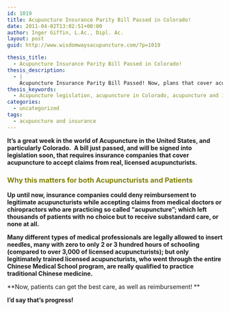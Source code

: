 ```yaml
---
id: 1019
title: Acupuncture Insurance Parity Bill Passed in Colorado!
date: 2011-04-02T13:02:51+00:00
author: Inger Giffin, L.Ac., Dipl. Ac.
layout: post
guid: http://www.wisdomwaysacupuncture.com/?p=1019

thesis_title:
  - Acupuncture Insurance Parity Bill Passed in Colorado!
thesis_description:
  - |
    Acupuncture Insurance Parity Bill Passed! Now, plans that cover acupuncture can't deny claims from a real acupuncturist while accepting fake "acupuncture" from other providers.
thesis_keywords:
  - Acupuncture legislation, acupuncture in Colorado, acupuncture and insurance, acupuncture parity bill
categories:
  - uncategorized
tags:
  - acupuncture and insurance
---
```

**It&#8217;s a great week in the world of Acupuncture in the United States, and particularly Colorado.  A bill just passed, and will be signed into legislation soon, that requires insurance companies that cover acupuncture to accept claims from real, licensed acupuncturists.**

### <span style="color: #808000;"><strong>Why this matters for both Acupuncturists and Patients</strong></span>

**Up until now, insurance companies could deny reimbursement to legitimate acupuncturists while accepting claims from medical doctors or chiropractors who are practicing so called &#8220;acupuncture&#8221;; which left thousands of patients with no choice but to receive substandard care, or none at all.** 

**Many different types of medical professionals are legally allowed to insert needles, many with zero to only 2 or 3 hundred hours of schooling (compared to over 3,000 of licensed acupuncturists); but only legitimately trained licensed acupuncturists, who went through the entire Chinese Medical School program, are really qualified to practice traditional Chinese medicine.** 

**Now, patients can get the best care, as well as reimbursement! ** 

**I&#8217;d say that&#8217;s progress!**